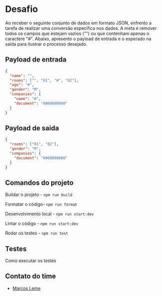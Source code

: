 # Desafio

Ao receber o seguinte conjunto de dados em formato JSON, enfrento a tarefa de realizar uma conversão específica nos
dados. A meta é remover todos os campos que estejam vazios ("") ou que contenham apenas o caractere "#". Abaixo,
apresento o payload de entrada e o esperado na saída para ilustrar o processo desejado.

## Payload de entrada

```json
{
  "name": "",
  "rooms": ["", "01", "#", "02"],
  "age": "#",
  "gender": "M",
  "companies": {
    "name": "#",
    "document": "0000000000"
  }
}
```

## Payload de saida

```json
{
  "rooms": ["01", "02"],
  "gender": "M",
  "companies": {
    "document": "0000000000"
  }
}
```

## Comandos do projeto

Buildar o projeto - `npm run build`

Formatar o código- `npm run format`

Desenvolvimento local - `npm run start:dev`

Lintar o código - `npm run start:dev`

Rodar os testes - `npm run test`

## Testes

Como executar os testes

## Contato do time

- [Marcos Leme](https://github.com/marcospaesleme)
